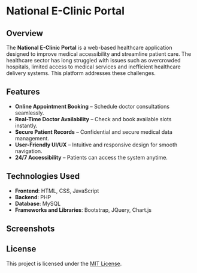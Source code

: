# National E-Clinic Portal

## Overview
The **National E-Clinic Portal** is a web-based healthcare application designed to improve medical accessibility and streamline patient care. The healthcare sector has long struggled with issues such as overcrowded hospitals, limited access to medical services and inefficient healthcare delivery systems. This platform addresses these challenges.

## Features
- **Online Appointment Booking** – Schedule doctor consultations seamlessly.  
- **Real-Time Doctor Availability** – Check and book available slots instantly.  
- **Secure Patient Records** – Confidential and secure medical data management.  
- **User-Friendly UI/UX** – Intuitive and responsive design for smooth navigation.  
- **24/7 Accessibility** – Patients can access the system anytime.  

## Technologies Used
- **Frontend**: HTML, CSS, JavaScript
- **Backend**: PHP
- **Database**: MySQL
- **Frameworks and Libraries**: Bootstrap, JQuery, Chart.js

## Screenshots

## License
This project is licensed under the [MIT License](LICENSE).


